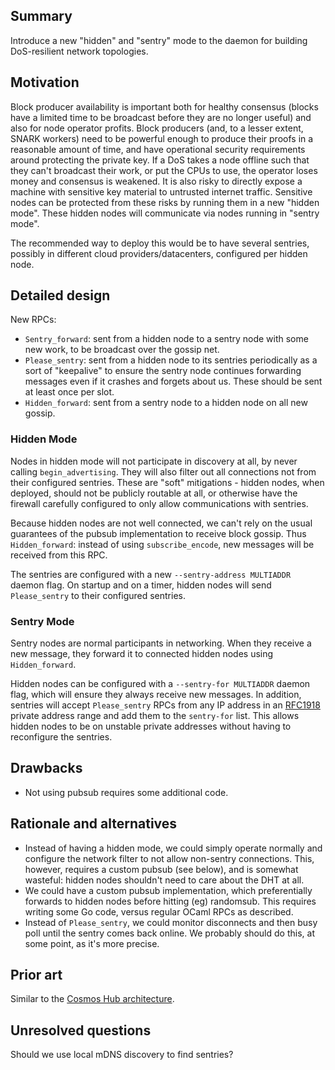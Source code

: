 ## Summary
[summary]: #summary

Introduce a new "hidden" and "sentry" mode to the daemon for building
DoS-resilient network topologies.

## Motivation
[motivation]: #motivation

Block producer availability is important both for healthy consensus (blocks
have a limited time to be broadcast before they are no longer useful) and also
for node operator profits. Block producers (and, to a lesser extent, SNARK
workers) need to be powerful enough to produce their proofs in a reasonable
amount of time, and have operational security requirements around protecting
the private key. If a DoS takes a node offline such that they can't broadcast
their work, or put the CPUs to use, the operator loses money and consensus is
weakened. It is also risky to directly expose a machine with sensitive key
material to untrusted internet traffic. Sensitive nodes can be protected from
these risks by running them in a new "hidden mode". These hidden nodes will
communicate via nodes running in "sentry mode".

The recommended way to deploy this would be to have several sentries, possibly
in different cloud providers/datacenters, configured per hidden node.

## Detailed design
[detailed-design]: #detailed-design

New RPCs:

- `Sentry_forward`: sent from a hidden node to a sentry node with some new work, to be broadcast over the gossip net.
- `Please_sentry`: sent from a hidden node to its sentries periodically as a sort of "keepalive" to ensure the sentry node continues forwarding messages even if it crashes and forgets about us. These should be sent at least once per slot.
- `Hidden_forward`: sent from a sentry node to a hidden node on all new gossip.

### Hidden Mode

Nodes in hidden mode will not participate in discovery at all, by never calling
`begin_advertising`. They will also filter out all connections not from their
configured sentries. These are "soft" mitigations - hidden nodes, when deployed,
should not be publicly routable at all, or otherwise have the firewall carefully
configured to only allow communications with sentries. 

Because hidden nodes are not well connected, we can't rely on the usual
guarantees of the pubsub implementation to receive block gossip. Thus
`Hidden_forward`: instead of using `subscribe_encode`, new messages will be
received from this RPC. 

The sentries are configured with a new `--sentry-address MULTIADDR` daemon flag.
On startup and on a timer, hidden nodes will send `Please_sentry` to their
configured sentries.

### Sentry Mode

Sentry nodes are normal participants in networking. When they receive a new
message, they forward it to connected hidden nodes using `Hidden_forward`.

Hidden nodes can be configured with a `--sentry-for MULTIADDR` daemon flag,
which will ensure they always receive new messages. In addition, sentries will
accept `Please_sentry` RPCs from any IP address in an [RFC1918][1918] private
address range and add them to the `sentry-for` list. This allows hidden nodes
to be on unstable private addresses without having to reconfigure the sentries.

## Drawbacks
[drawbacks]: #drawbacks

- Not using pubsub requires some additional code.

## Rationale and alternatives
[rationale-and-alternatives]: #rationale-and-alternatives

- Instead of having a hidden mode, we could simply operate normally and configure the network filter to not allow non-sentry connections. This, however, requires a custom pubsub (see below), and is somewhat wasteful: hidden nodes shouldn't need to care about the DHT at all.
- We could have a custom pubsub implementation, which preferentially forwards to hidden nodes before hitting (eg) randomsub. This requires writing some Go code, versus regular OCaml RPCs as described.
- Instead of `Please_sentry`, we could monitor disconnects and then busy poll until the sentry comes back online. We probably should do this, at some point, as it's more precise.

## Prior art
[prior-art]: #prior-art

Similar to the [Cosmos Hub architecture](https://forum.cosmos.network/t/sentry-node-architecture-overview/454).

## Unresolved questions
[unresolved-questions]: #unresolved-questions

Should we use local mDNS discovery to find sentries?

[1918]: https://tools.ietf.org/html/rfc1918
